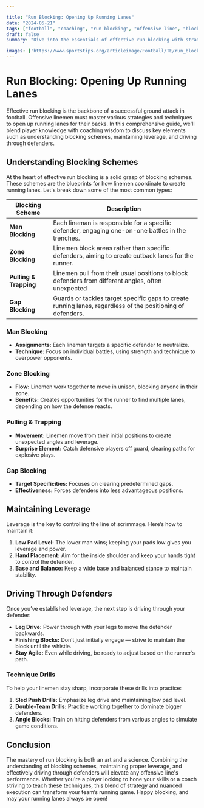 ```yaml
---

title: "Run Blocking: Opening Up Running Lanes"
date: "2024-05-21"
tags: ["football", "coaching", "run blocking", "offensive line", "blocking schemes", "leverage", "driving defenders"]
draft: false
summary: "Dive into the essentials of effective run blocking with strategies and tips for understanding blocking schemes, maintaining leverage, and driving through defenders to open up crucial running lanes for your team."

images: ['https://www.sportstips.org/articleimage/Football/TE/run_blocking_opening_up_running_lanes.webp']
---
```


# Run Blocking: Opening Up Running Lanes

Effective run blocking is the backbone of a successful ground attack in football. Offensive linemen must master various strategies and techniques to open up running lanes for their backs. In this comprehensive guide, we'll blend player knowledge with coaching wisdom to discuss key elements such as understanding blocking schemes, maintaining leverage, and driving through defenders.

## Understanding Blocking Schemes

At the heart of effective run blocking is a solid grasp of blocking schemes. These schemes are the blueprints for how linemen coordinate to create running lanes. Let's break down some of the most common types:

| **Blocking Scheme**          | **Description**                                                                                   |
|-----------------------------|---------------------------------------------------------------------------------------------------|
| **Man Blocking**            | Each lineman is responsible for a specific defender, engaging one-on-one battles in the trenches.  |
| **Zone Blocking**           | Linemen block areas rather than specific defenders, aiming to create cutback lanes for the runner.  |
| **Pulling & Trapping**      | Linemen pull from their usual positions to block defenders from different angles, often unexpected  |
| **Gap Blocking**            | Guards or tackles target specific gaps to create running lanes, regardless of the positioning of defenders. |

### Man Blocking

- **Assignments:** Each lineman targets a specific defender to neutralize.
- **Technique:** Focus on individual battles, using strength and technique to overpower opponents.

### Zone Blocking

- **Flow:** Linemen work together to move in unison, blocking anyone in their zone.
- **Benefits:** Creates opportunities for the runner to find multiple lanes, depending on how the defense reacts.

### Pulling & Trapping

- **Movement:** Linemen move from their initial positions to create unexpected angles and leverage.
- **Surprise Element:** Catch defensive players off guard, clearing paths for explosive plays.

### Gap Blocking

- **Target Specificities:** Focuses on clearing predetermined gaps.
- **Effectiveness:** Forces defenders into less advantageous positions.

## Maintaining Leverage

Leverage is the key to controlling the line of scrimmage. Here’s how to maintain it:

1. **Low Pad Level:** The lower man wins; keeping your pads low gives you leverage and power.
2. **Hand Placement:** Aim for the inside shoulder and keep your hands tight to control the defender.
3. **Base and Balance:** Keep a wide base and balanced stance to maintain stability.

## Driving Through Defenders

Once you’ve established leverage, the next step is driving through your defender:

- **Leg Drive:** Power through with your legs to move the defender backwards.
- **Finishing Blocks:** Don’t just initially engage — strive to maintain the block until the whistle.
- **Stay Agile:** Even while driving, be ready to adjust based on the runner’s path.

### Technique Drills

To help your linemen stay sharp, incorporate these drills into practice:

1. **Sled Push Drills:** Emphasize leg drive and maintaining low pad level.
2. **Double-Team Drills:** Practice working together to dominate bigger defenders.
3. **Angle Blocks:** Train on hitting defenders from various angles to simulate game conditions.

## Conclusion

The mastery of run blocking is both an art and a science. Combining the understanding of blocking schemes, maintaining proper leverage, and effectively driving through defenders will elevate any offensive line's performance. Whether you're a player looking to hone your skills or a coach striving to teach these techniques, this blend of strategy and nuanced execution can transform your team’s running game. Happy blocking, and may your running lanes always be open!